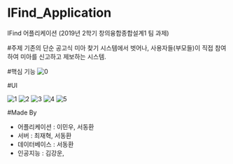 # IFind_Application
IFind 어플리케이션
(2019년 2학기 창의융합종합설계1 팀 과제)

#주제
기존의 단순 공고식 미아 찾기 시스템에서 벗어나,
사용자들(부모들)이 직접 참여하여 미아를 신고하고 제보하는 시스템.

#핵심 기능
![0](https://user-images.githubusercontent.com/51351974/71304718-8f906080-240d-11ea-880d-bc333bb6a939.jpg)

#UI

![1](https://user-images.githubusercontent.com/51351974/71304719-9028f700-240d-11ea-9898-58da37343d0f.jpg)
![2](https://user-images.githubusercontent.com/51351974/71304720-9028f700-240d-11ea-881b-64d4ab90bf24.jpg)
![3](https://user-images.githubusercontent.com/51351974/71304721-9028f700-240d-11ea-826f-44608bafb5a1.jpg)
![4](https://user-images.githubusercontent.com/51351974/71304722-9028f700-240d-11ea-9de4-83e3db18121d.jpg)
![5](https://user-images.githubusercontent.com/51351974/71304723-90c18d80-240d-11ea-8a48-09deb225ba5a.jpg)

#Made By
* 어플리케이션 : 이민우, 서동환
* 서버 : 최재혁, 서동환
* 데이터베이스 : 서동환
* 인공지능 : 김강운, 
